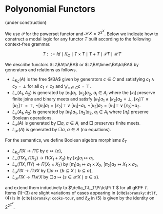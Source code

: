$\newcommand{\BA}{{\sf BA}}$

# Polyonomial Functors

(under construction)

We use $\mathcal P$ for the powerset functor and $\mathcal H X=2^{2^X}$. Below we indicate how to construct a modal logic for any functor $T$ built according to the following context-free grammar.

$$T ::= Id \mid K_C \mid T \times T \mid T + T \mid \mathcal P T \mid \mathcal H T$$

We describe functors $L:\BA\to\BA$ or $L:\BA\times\BA\to\BA$
  by generators and relations as follows.
- $L_{K_C}(A)$ is the free $\BA$ given by generators $c\in C$
  and satisfying $c_1\wedge c_2=\bot$ for all $c_1\not=c_2$ and $\bigvee_{c\in
    C} c = \top$.
- $L_+(A_1,A_2)$ is generated by $[\kappa_1]a_1$,
  $[\kappa_2]a_2$, $a_i\in A_i$ where the $[\kappa_i]$ preserve finite
  joins and binary meets and satisfy $[\kappa_1] a_1\wedge
  [\kappa_2]a_2=\bot$, $[\kappa_1]\top\vee [\kappa_2]\top=\top$,
  $\neg[\kappa_1]a_1=[\kappa_2]\top\vee[\kappa_1]\neg a_1$,
  $\neg[\kappa_2]a_2=[\kappa_1]\top\vee[\kappa_2]\neg a_2$.
- $L_\times(A_1,A_2)$ is generated by $[\pi_1]a_1$,
  $[\pi_2]a_2$, $a_i\in A_i$ where $[\pi_i]$ preserve Boolean
  operations.
- $L_\mathcal P(A)$ is generated by $\Box a$, $a \in A$, and $\Box$
  preserves finite meets.
- $L_\mathcal H(A)$ is generated by $\Box a$, $a \in A$ (no equations).

For the semantics, we define Boolean algebra morphisms $\delta_T$
- $L_{K_C}\Pi X \to \Pi C$  by  $c\mapsto \{c\}$, 
- $L_+(\Pi X_1,\Pi X_2) \to \Pi(X_1+X_2)$  by  $[\kappa_i]a_i\mapsto a_i$, 
- $L_\times(\Pi X,\Pi Y) \to \Pi(X_1\times X_2)$  by  $[\pi_1]a_1\mapsto a_1\times X_2$, $[\pi_2]a_2\mapsto X_1\times a_2$, 
- $L_\mathcal P \Pi X\to \Pi\mathcal P X$  by  $\Box a \mapsto \{b\subseteq
  X\mid b\subseteq a\}$,
- $L_\mathcal H \Pi X\to \Pi\mathcal H X$  by  $\Box a \mapsto \{s\in \mathcal H X
  \mid a \in s \}$.
  
and extend them inductively to $\delta_T:L_T\Pi\to\Pi T $ for all gKPF
$T$. Items (1)-(3) are slight variations of cases appearing in
{cite}`abramsky:dtlf`, (4) is in {cite}`abramsky:cooks-tour`, and $\delta_X$ in (5) is given by
the identity on $2^{2^{2^X}}$.


